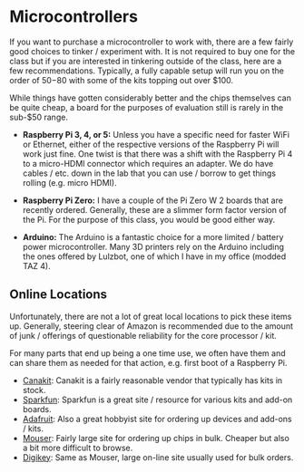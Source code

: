 # Microcontrollers

If you want to purchase a microcontroller to work with, there are a few fairly good choices to tinker / experiment with.  It is not required to buy one for the class but if you are interested in tinkering outside of the class, here are a few recommendations.  Typically, a fully capable setup will run you on the order of $50-$80 with some of the kits topping out over $100.  

While things have gotten considerably better and the chips themselves can be quite cheap, a board for the purposes of evaluation still is rarely in the sub-$50 range.  

* **Raspberry Pi 3, 4, or 5:** Unless you have a specific need for faster WiFi or Ethernet, either of the respective versions of the Raspberry Pi will work just fine.  One twist is that there was a shift with the Raspberry Pi 4 to a micro-HDMI connector which requires an adapter.  We do have cables / etc. down in the lab that you can use / borrow to get things rolling (e.g. micro HDMI).

* **Raspberry Pi Zero:** I have a couple of the Pi Zero W 2 boards that are recently ordered.  Generally, these are a slimmer form factor version of the Pi.  For the purpose of this class, you would be good either way.  

* **Arduino:** The Arduino is a fantastic choice for a more limited / battery power microcontroller.  Many 3D printers rely on the Arduino including the ones offered by Lulzbot, one of which I have in my office (modded TAZ 4).  

## Online Locations

Unfortunately, there are not a lot of great local locations to pick these items up.  Generally, steering clear of Amazon is recommended due to the amount of junk / offerings of questionable reliability for the core processor / kit.  

For many parts that end up being a one time use, we often have them and can share them as needed for that action, e.g. first boot of a Raspberry Pi.  

* [Canakit](https://www.canakit.com): Canakit is a fairly reasonable vendor that typically has kits in stock.  
* [Sparkfun](https://www.sparkfun.com): Sparkfun is a great site / resource for various kits and add-on boards.
* [Adafruit](https://www.adafruit.com): Also a great hobbyist site for ordering up devices and add-ons / kits.
* [Mouser](https://www.mouser.com): Fairly large site for ordering up chips in bulk.  Cheaper but also a bit more difficult to browse.
* [Digikey](https://www.digikey.com): Same as Mouser, large on-line site usually used for bulk orders.